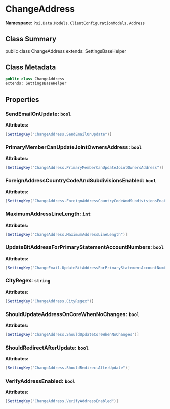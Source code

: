 # ChangeAddress

**Namespace:** `Psi.Data.Models.ClientConfigurationModels.Address`

## Class Summary

public class ChangeAddress
extends: SettingsBaseHelper

## Class Metadata

```typescript
public class ChangeAddress
extends: SettingsBaseHelper
```

## Properties

### SendEmailOnUpdate: `bool`

**Attributes:**
```csharp
[SettingKey("ChangeAddress.SendEmailOnUpdate")]
```

### PrimaryMemberCanUpdateJointOwnersAddress: `bool`

**Attributes:**
```csharp
[SettingKey("ChangeAddress.PrimaryMemberCanUpdateJointOwnersAddress")]
```

### ForeignAddressCountryCodeAndSubdivisionsEnabled: `bool`



**Attributes:**
```csharp
[SettingKey("ChangeAddress.ForeignAddressCountryCodeAndSubdivisionsEnabled")]
```

### MaximumAddressLineLength: `int`



**Attributes:**
```csharp
[SettingKey("ChangeAddress.MaximumAddressLineLength")]
```

### UpdateBitAddressForPrimaryStatementAccountNumbers: `bool`



**Attributes:**
```csharp
[SettingKey("ChangeEmail.UpdateBitAddressForPrimaryStatementAccountNumbers")]
```

### CityRegex: `string`



**Attributes:**
```csharp
[SettingKey("ChangeAddress.CityRegex")]
```

### ShouldUpdateAddressOnCoreWhenNoChanges: `bool`



**Attributes:**
```csharp
[SettingKey("ChangeAddress.ShouldUpdateCoreWhenNoChanges")]
```

### ShouldRedirectAfterUpdate: `bool`



**Attributes:**
```csharp
[SettingKey("ChangeAddress.ShouldRedirectAfterUpdate")]
```

### VerifyAddressEnabled: `bool`



**Attributes:**
```csharp
[SettingKey("ChangeAddress.VerifyAddressEnabled")]
```
